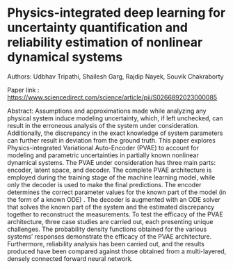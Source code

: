 # Physics-integrated deep learning for uncertainty quantification and reliability estimation of nonlinear dynamical systems

Authors: Udbhav Tripathi, Shailesh Garg, Rajdip Nayek, Souvik Chakraborty

Paper link : https://www.sciencedirect.com/science/article/pii/S0266892023000085

Abstract: Assumptions and approximations made while analyzing any physical system induce modeling uncertainty, which,
if left unchecked, can result in the erroneous analysis of the system under consideration. Additionally, the
discrepancy in the exact knowledge of system parameters can further result in deviation from the ground truth.
This paper explores Physics-integrated Variational Auto-Encoder (PVAE) to account for modeling and parametric
uncertainties in partially known nonlinear dynamical systems. The PVAE under consideration has three main
parts: encoder, latent space, and decoder. The complete PVAE architecture is employed during the training
stage of the machine learning model, while only the decoder is used to make the final predictions. The encoder
determines the correct parameter values for the known part of the model (in the form of a known ODE) .
The decoder is augmented with an ODE solver that solves the known part of the system and the estimated
discrepancy together to reconstruct the measurements. To test the efficacy of the PVAE architecture, three case
studies are carried out, each presenting unique challenges. The probability density functions obtained for the
various systems’ responses demonstrate the efficacy of the PVAE architecture. Furthermore, reliability analysis
has been carried out, and the results produced have been compared against those obtained from a multi-layered,
densely connected forward neural network.
